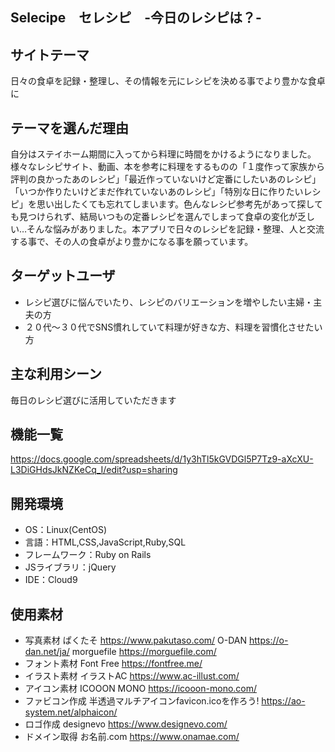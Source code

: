
<h2>Selecipe　セレシピ　-今日のレシピは？-</h2>

## サイトテーマ
日々の食卓を記録・整理し、その情報を元にレシピを決める事でより豊かな食卓に

## テーマを選んだ理由
自分はステイホーム期間に入ってから料理に時間をかけるようになりました。様々なレシピサイト、動画、本を参考に料理をするものの「１度作って家族から評判の良かったあのレシピ」「最近作っていないけど定番にしたいあのレシピ」「いつか作りたいけどまだ作れていないあのレシピ」「特別な日に作りたいレシピ」を思い出したくても忘れてしまいます。色んなレシピ参考先があって探しても見つけられず、結局いつもの定番レシピを選んでしまって食卓の変化が乏しい…そんな悩みがありました。本アプリで日々のレシピを記録・整理、人と交流する事で、その人の食卓がより豊かになる事を願っています。

## ターゲットユーザ
- レシピ選びに悩んでいたり、レシピのバリエーションを増やしたい主婦・主夫の方
- ２０代〜３０代でSNS慣れしていて料理が好きな方、料理を習慣化させたい方

## 主な利用シーン
毎日のレシピ選びに活用していただきます

## 機能一覧
https://docs.google.com/spreadsheets/d/1y3hTl5kGVDGl5P7Tz9-aXcXU-L3DiGHdsJkNZKeCq_I/edit?usp=sharing

## 開発環境
- OS：Linux(CentOS)
- 言語：HTML,CSS,JavaScript,Ruby,SQL
- フレームワーク：Ruby on Rails
- JSライブラリ：jQuery
- IDE：Cloud9

## 使用素材
- 写真素材
ぱくたそ https://www.pakutaso.com/
O-DAN https://o-dan.net/ja/
morguefile https://morguefile.com/
- フォント素材
Font Free https://fontfree.me/
- イラスト素材
イラストAC https://www.ac-illust.com/
- アイコン素材
ICOOON MONO https://icooon-mono.com/
- ファビコン作成
半透過マルチアイコンfavicon.icoを作ろう! https://ao-system.net/alphaicon/
- ロゴ作成
designevo https://www.designevo.com/
- ドメイン取得
お名前.com https://www.onamae.com/
